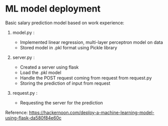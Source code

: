 # ML model deployment

Basic salary prediction model based on work experience:

1. model.py :
	- Implemented linear regression, multi-layer perceptron model on data
	- Stored model in .pkl format using Pickle library 
	
2. server.py :
	- Created a server using flask 
	- Load the .pkl model
	- Handle the POST request coming from request from request.py
	- Storing the prediction of input from request
	
3. request.py :
	- Requesting the server for the prediction
	
	
	
Reference: https://hackernoon.com/deploy-a-machine-learning-model-using-flask-da580f84e60c	